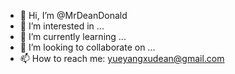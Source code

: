 - 👋 Hi, I’m @MrDeanDonald
- 👀 I’m interested in ...
- 🌱 I’m currently learning ...
- 💞️ I’m looking to collaborate on ...
- 📫 How to reach me: yueyangxudean@gmail.com

<!---
MrDeanDonald/MrDeanDonald is a ✨ special ✨ repository because its `README.md` (this file) appears on your GitHub profile.
You can click the Preview link to take a look at your changes.
--->
